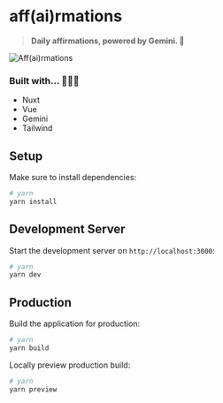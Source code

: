 # aff(ai)rmations

> **Daily affirmations, powered by Gemini. 🌌**

![Aff(ai)rmations](https://beiatrix.s3.us-west-1.amazonaws.com/projects/aff-ai-rmations/aff-ai-rmations.jpg)

### Built with... 💪😮‍💨

- Nuxt
- Vue
- Gemini
- Tailwind


## Setup

Make sure to install dependencies:

```bash
# yarn
yarn install
```

## Development Server

Start the development server on `http://localhost:3000`:

```bash
# yarn
yarn dev
```

## Production

Build the application for production:

```bash
# yarn
yarn build
```

Locally preview production build:

```bash
# yarn
yarn preview
```
